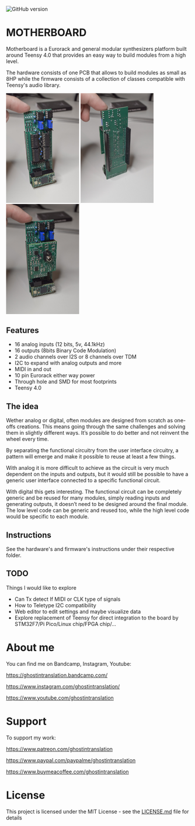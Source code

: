 ![GitHub version](https://img.shields.io/github/v/release/ghostintranslation/motherboard.svg?include_prereleases)

# MOTHERBOARD

Motherboard is a Eurorack and general modular synthesizers platform built around Teensy 4.0 that provides an easy way to build modules from a high level. 

The hardware consists of one PCB that allows to build modules as small as 8HP while the firmware consists of a collection of classes compatible with Teensy's audio library.

<img src="./hardware/motherboard-back.JPG" width="200px"/> <img src="./hardware/motherboard-front.JPG" width="200px"/> <img src="./hardware/motherboard-with-expander.JPG" width="200px"/>

## Features

* 16 analog inputs (12 bits, 5v, 44.1kHz)
* 16 outputs (8bits Binary Code Modulation)
* 2 audio channels over I2S or 8 channels over TDM
* I2C to expand with analog outputs and more
* MIDI in and out
* 10 pin Eurorack either way power
* Through hole and SMD for most footprints
* Teensy 4.0

## The idea

Wether analog or digital, often modules are designed from scratch as one-offs creations. This means going through the same challenges and solving them in slightly different ways. It’s possible to do better and not reinvent the wheel every time. 

By separating the functional circuitry from the user interface circuitry, a pattern will emerge and make it possible to reuse at least a few things. 

With analog it is more difficult to achieve as the circuit is very much dependent on the inputs and outputs, but it would still be possible to have a generic user interface connected to a specific functional circuit. 

With digital this gets interesting. The functional circuit can be completely generic and be reused for many modules, simply reading inputs and generating outputs, it doesn’t need to be designed around the final module. The low level code can be generic and reused too, while the high level code would be specific to each module.



## Instructions

See the hardware's and firmware's instructions under their respective folder.

## TODO

Things I would like to explore

- Can Tx detect If MIDI or CLK type of signals
- How to Teletype I2C compatibility
- Web editor to edit settings and maybe visualize data
- Explore replacement of Teensy for direct integration to the board by STM32F7/Pi Pico/Linux chip/FPGA chip/...


# About me
You can find me on Bandcamp, Instagram, Youtube:

https://ghostintranslation.bandcamp.com/

https://www.instagram.com/ghostintranslation/

https://www.youtube.com/ghostintranslation


# Support
To support my work:

https://www.patreon.com/ghostintranslation

https://www.paypal.com/paypalme/ghostintranslation

https://www.buymeacoffee.com/ghostintranslation

# License

This project is licensed under the MIT License - see the [LICENSE.md](LICENSE.md) file for details